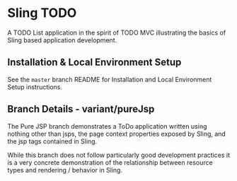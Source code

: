 # Sling TODO

A TODO List application in the spirit of TODO MVC illustrating the basics of Sling based application development.

## Installation & Local Environment Setup

See the `master` branch README for Installation and Local Environment Setup instructions.
    
## Branch Details - variant/pureJsp

The Pure JSP branch demonstrates a ToDo application written using nothing other than jsps, the page context properties 
exposed by Sling, and the jsp tags contained in Sling. 

While this branch does not follow particularly good development practices it is a very concrete demonstration 
of the relationship between resource types and rendering / behavior in Sling.
